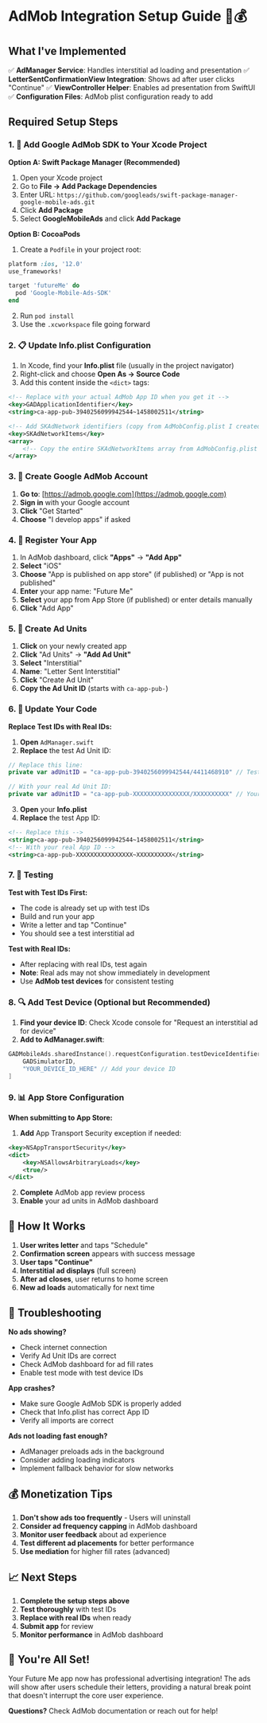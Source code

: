 # AdMob Integration Setup Guide 📱💰

## What I've Implemented

✅ **AdManager Service**: Handles interstitial ad loading and presentation
✅ **LetterSentConfirmationView Integration**: Shows ad after user clicks "Continue"
✅ **ViewController Helper**: Enables ad presentation from SwiftUI
✅ **Configuration Files**: AdMob plist configuration ready to add

## Required Setup Steps

### 1. 🔧 Add Google AdMob SDK to Your Xcode Project

**Option A: Swift Package Manager (Recommended)**
1. Open your Xcode project
2. Go to **File → Add Package Dependencies**
3. Enter URL: `https://github.com/googleads/swift-package-manager-google-mobile-ads.git`
4. Click **Add Package**
5. Select **GoogleMobileAds** and click **Add Package**

**Option B: CocoaPods**
1. Create a `Podfile` in your project root:
```ruby
platform :ios, '12.0'
use_frameworks!

target 'futureMe' do
  pod 'Google-Mobile-Ads-SDK'
end
```
2. Run `pod install`
3. Use the `.xcworkspace` file going forward

### 2. 📋 Update Info.plist Configuration

1. In Xcode, find your **Info.plist** file (usually in the project navigator)
2. Right-click and choose **Open As → Source Code**
3. Add this content inside the `<dict>` tags:

```xml
<!-- Replace with your actual AdMob App ID when you get it -->
<key>GADApplicationIdentifier</key>
<string>ca-app-pub-3940256099942544~1458002511</string>

<!-- Add SKAdNetwork identifiers (copy from AdMobConfig.plist I created) -->
<key>SKAdNetworkItems</key>
<array>
    <!-- Copy the entire SKAdNetworkItems array from AdMobConfig.plist -->
</array>
```

### 3. 🏢 Create Google AdMob Account

1. **Go to**: [https://admob.google.com](https://admob.google.com)
2. **Sign in** with your Google account
3. **Click** "Get Started"
4. **Choose** "I develop apps" if asked

### 4. 📱 Register Your App

1. In AdMob dashboard, click **"Apps"** → **"Add App"**
2. **Select** "iOS"
3. **Choose** "App is published on app store" (if published) or "App is not published"
4. **Enter** your app name: "Future Me"
5. **Select** your app from App Store (if published) or enter details manually
6. **Click** "Add App"

### 5. 🎯 Create Ad Units

1. **Click** on your newly created app
2. **Click** "Ad Units" → **"Add Ad Unit"**
3. **Select** "Interstitial"
4. **Name**: "Letter Sent Interstitial"
5. **Click** "Create Ad Unit"
6. **Copy the Ad Unit ID** (starts with `ca-app-pub-`)

### 6. 🔄 Update Your Code

**Replace Test IDs with Real IDs:**

1. **Open** `AdManager.swift`
2. **Replace** the test Ad Unit ID:
```swift
// Replace this line:
private var adUnitID = "ca-app-pub-3940256099942544/4411468910" // Test Ad Unit ID

// With your real Ad Unit ID:
private var adUnitID = "ca-app-pub-XXXXXXXXXXXXXXXX/XXXXXXXXXX" // Your Ad Unit ID
```

3. **Open** your **Info.plist**
4. **Replace** the test App ID:
```xml
<!-- Replace this -->
<string>ca-app-pub-3940256099942544~1458002511</string>
<!-- With your real App ID -->
<string>ca-app-pub-XXXXXXXXXXXXXXXX~XXXXXXXXXX</string>
```

### 7. 🧪 Testing

**Test with Test IDs First:**
- The code is already set up with test IDs
- Build and run your app
- Write a letter and tap "Continue"
- You should see a test interstitial ad

**Test with Real IDs:**
- After replacing with real IDs, test again
- **Note**: Real ads may not show immediately in development
- Use **AdMob test devices** for consistent testing

### 8. 🔍 Add Test Device (Optional but Recommended)

1. **Find your device ID**: Check Xcode console for "Request an interstitial ad for device"
2. **Add to AdManager.swift**:
```swift
GADMobileAds.sharedInstance().requestConfiguration.testDeviceIdentifiers = [
    GADSimulatorID,
    "YOUR_DEVICE_ID_HERE" // Add your device ID
]
```

### 9. 📊 App Store Configuration

**When submitting to App Store:**

1. **Add** App Transport Security exception if needed:
```xml
<key>NSAppTransportSecurity</key>
<dict>
    <key>NSAllowsArbitraryLoads</key>
    <true/>
</dict>
```

2. **Complete** AdMob app review process
3. **Enable** your ad units in AdMob dashboard

## 🎯 How It Works

1. **User writes letter** and taps "Schedule"
2. **Confirmation screen** appears with success message
3. **User taps "Continue"**
4. **Interstitial ad displays** (full screen)
5. **After ad closes**, user returns to home screen
6. **New ad loads** automatically for next time

## 🔧 Troubleshooting

**No ads showing?**
- Check internet connection
- Verify Ad Unit IDs are correct
- Check AdMob dashboard for ad fill rates
- Enable test mode with test device IDs

**App crashes?**
- Make sure Google AdMob SDK is properly added
- Check that Info.plist has correct App ID
- Verify all imports are correct

**Ads not loading fast enough?**
- AdManager preloads ads in the background
- Consider adding loading indicators
- Implement fallback behavior for slow networks

## 💰 Monetization Tips

1. **Don't show ads too frequently** - Users will uninstall
2. **Consider ad frequency capping** in AdMob dashboard
3. **Monitor user feedback** about ad experience
4. **Test different ad placements** for better performance
5. **Use mediation** for higher fill rates (advanced)

## 📈 Next Steps

1. **Complete the setup steps above**
2. **Test thoroughly** with test IDs
3. **Replace with real IDs** when ready
4. **Submit app** for review
5. **Monitor performance** in AdMob dashboard

## 🚀 You're All Set!

Your Future Me app now has professional advertising integration! The ads will show after users schedule their letters, providing a natural break point that doesn't interrupt the core user experience.

**Questions?** Check AdMob documentation or reach out for help!